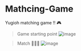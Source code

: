 # Mathcing-Game
Yugioh matching game !! 🎮

> Game starting point
![image](https://user-images.githubusercontent.com/37887533/167838310-4825208e-b1b6-4715-8323-2f7aef0098c3.png)

> Match 🥳🥳🥳
![image](https://user-images.githubusercontent.com/37887533/167838381-457a1055-3335-4abd-90d5-602c0c3c63b0.png)
